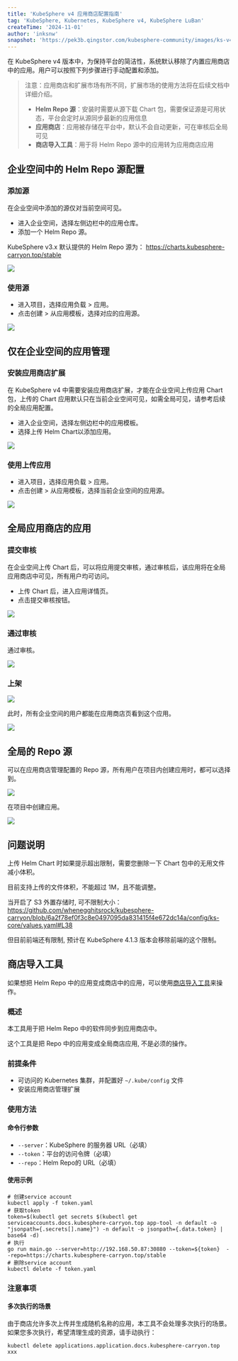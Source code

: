 ```yaml
---
title: 'KubeSphere v4 应用商店配置指南'
tag: 'KubeSphere, Kubernetes, KubeSphere v4, KubeSphere LuBan'
createTime: '2024-11-01'
author: 'inksnw'
snapshot: 'https://pek3b.qingstor.com/kubesphere-community/images/ks-v4-appstore-configuration-guide-cover.png'
---
```


在 KubeSphere v4 版本中，为保持平台的简洁性，系统默认移除了内置应用商店中的应用。用户可以按照下列步骤进行手动配置和添加。

> 注意：应用商店和扩展市场有所不同，扩展市场的使用方法将在后续文档中详细介绍。
>
> - **Helm Repo 源**：安装时需要从源下载 Chart 包，需要保证源是可用状态，平台会定时从源同步最新的应用信息
> - **应用商店**：应用被存储在平台中，默认不会自动更新，可在审核后全局可见
> - **商店导入工具**：用于将 Helm Repo 源中的应用转为应用商店应用

## 企业空间中的 Helm Repo 源配置

### 添加源

在企业空间中添加的源仅对当前空间可见。

- 进入企业空间，选择左侧边栏中的应用仓库。
- 添加一个 Helm Repo 源。

KubeSphere v3.x 默认提供的 Helm Repo 源为： https://charts.kubesphere-carryon.top/stable

![](https://pek3b.qingstor.com/kubesphere-community/images/20241101-1.png)

### 使用源

- 进入项目，选择应用负载 > 应用。
- 点击创建 > 从应用模板，选择对应的应用源。

![](https://pek3b.qingstor.com/kubesphere-community/images/20241101-2.png)

## 仅在企业空间的应用管理

### 安装应用商店扩展

在 KubeSphere v4 中需要安装应用商店扩展，才能在企业空间上传应用 Chart 包，上传的 Chart 应用默认只在当前企业空间可见，如需全局可见，请参考后续的全局应用配置。

- 进入企业空间，选择左侧边栏中的应用模板。
- 选择上传 Helm Chart以添加应用。

![](https://pek3b.qingstor.com/kubesphere-community/images/20241101-3.png)

### 使用上传应用

- 进入项目，选择应用负载 > 应用。
- 点击创建 > 从应用模板，选择当前企业空间的应用源。

![](https://pek3b.qingstor.com/kubesphere-community/images/20241101-4.png)

## 全局应用商店的应用

### 提交审核

在企业空间上传 Chart 后，可以将应用提交审核，通过审核后，该应用将在全局应用商店中可见，所有用户均可访问。

- 上传 Chart 后，进入应用详情页。
- 点击提交审核按钮。

![](https://pek3b.qingstor.com/kubesphere-community/images/20241101-5.png)

### 通过审核

通过审核。

![](https://pek3b.qingstor.com/kubesphere-community/images/20241101-6.png)

### 上架

![](https://pek3b.qingstor.com/kubesphere-community/images/20241101-7.png)

此时，所有企业空间的用户都能在应用商店页看到这个应用。

![](https://pek3b.qingstor.com/kubesphere-community/images/20241101-8.png)

## 全局的 Repo 源

可以在应用商店管理配置的 Repo 源，所有用户在项目内创建应用时，都可以选择到。

![](https://pek3b.qingstor.com/kubesphere-community/images/20241101-9.png)

在项目中创建应用。

![](https://pek3b.qingstor.com/kubesphere-community/images/20241101-10.png)

## 问题说明

上传 Helm Chart 时如果提示超出限制，需要您删除一下 Chart 包中的无用文件减小体积。

目前支持上传的文件体积，不能超过 1M，且不能调整。

当开启了 S3 外置存储时, 可不限制大小： https://github.com/whenegghitsrock/kubesphere-carryon/blob/6a2f78ef0f3c8e0497095da831415f4e672dc14a/config/ks-core/values.yaml#L38

但目前前端还有限制, 预计在 KubeSphere 4.1.3 版本会移除前端的这个限制。

## 商店导入工具

如果想把 Helm Repo 中的应用变成商店中的应用，可以使用[商店导入工具](https://github.com/whenegghitsrock-extensions/app-tool)来操作。

### 概述

本工具用于把 Helm Repo 中的软件同步到应用商店中。

这个工具是把 Repo 中的应用变成全局商店应用, 不是必须的操作。

### 前提条件

- 可访问的 Kubernetes 集群，并配置好 `~/.kube/config` 文件
- 安装应用商店管理扩展

### 使用方法

#### 命令行参数

- `--server`：KubeSphere 的服务器 URL（必填）
- `--token`：平台的访问令牌（必填）
- `--repo`：Helm Repo的 URL（必填）

#### 使用示例

```
# 创建service account
kubectl apply -f token.yaml
# 获取token
token=$(kubectl get secrets $(kubectl get serviceaccounts.docs.kubesphere-carryon.top app-tool -n default -o "jsonpath={.secrets[].name}") -n default -o jsonpath={.data.token} | base64 -d)
# 执行
go run main.go --server=http://192.168.50.87:30880 --token=${token}  --repo=https://charts.kubesphere-carryon.top/stable
# 删除service account
kubectl delete -f token.yaml
```

### 注意事项

#### 多次执行的场景

由于商店允许多次上传并生成随机名称的应用，本工具不会处理多次执行的场景。如果您多次执行，希望清理生成的资源，请手动执行：

`kubectl delete applications.application.docs.kubesphere-carryon.top xxx`
